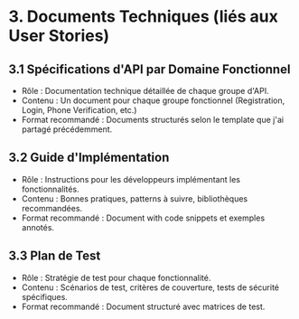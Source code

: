 # 3. Documents Techniques (liés aux User Stories)
## 3.1 Spécifications d'API par Domaine Fonctionnel
- Rôle : Documentation technique détaillée de chaque groupe d'API.
- Contenu : Un document pour chaque groupe fonctionnel (Registration, Login, Phone Verification, etc.)
- Format recommandé : Documents structurés selon le template que j'ai partagé précédemment.
## 3.2 Guide d'Implémentation
- Rôle : Instructions pour les développeurs implémentant les fonctionnalités.
- Contenu : Bonnes pratiques, patterns à suivre, bibliothèques recommandées.
- Format recommandé : Document with code snippets et exemples annotés.
## 3.3 Plan de Test
- Rôle : Stratégie de test pour chaque fonctionnalité.
- Contenu : Scénarios de test, critères de couverture, tests de sécurité spécifiques.
- Format recommandé : Document structuré avec matrices de test.